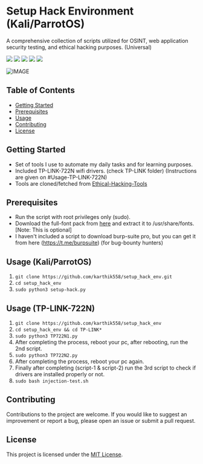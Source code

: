 # Setup Hack Environment (Kali/ParrotOS) 

A comprehensive collection of scripts utilized for OSINT, web application security testing, and ethical hacking purposes. (Universal) 

![](https://img.shields.io/github/license/karthik558/setup_hack_env?style=for-the-badge)
![](https://img.shields.io/github/forks/karthik558/setup_hack_env?style=for-the-badge)
![](https://img.shields.io/github/stars/karthik558/setup_hack_env?style=for-the-badge)
![](https://img.shields.io/github/issues/karthik558/setup_hack_env?style=for-the-badge)
![](https://img.shields.io/github/languages/code-size/karthik558/setup_hack_env?style=for-the-badge)

![IMAGE](assets/script-linux.png)

## Table of Contents

- [Getting Started](#getting-started)
- [Prerequisites](#prerequisites)
- [Usage](#usage)
- [Contributing](#contributing)
- [License](#license)

## Getting Started

- Set of tools I use to automate my daily tasks and for learning purposes.
- Included TP-LINK-722N wifi drivers. (check TP-LINK folder) (Instructions are given on #Usage-TP-LINK-722N)
- Tools are cloned/fetched from [Ethical-Hacking-Tools](https://github.com/Ethical-Hacking-Tools)

## Prerequisites

- Run the script with root privileges only (sudo).
- Download the full-font pack from [here](http://www.mediafire.com/file/on3q6yhfqzo4jh1/Fonts.zip/file) and extract it to /usr/share/fonts. [Note: This is optional]
- I haven't included a script to download burp-suite pro, but you can get it from here (https://t.me/burpsuite) (for bug-bounty hunters)

## Usage (Kali/ParrotOS)

1. `git clone https://github.com/karthik558/setup_hack_env.git`
2. `cd setup_hack_env`
3. `sudo python3 setup-hack.py`

## Usage (TP-LINK-722N)

1. `git clone https://github.com/karthik558/setup_hack_env`
2. `cd setup_hack_env && cd TP-LINK*`
3. `sudo python3 TP722N1.py`
4. After completing the process, reboot your pc, after rebooting, run the 2nd script.
5. `sudo python3 TP722N2.py`
6. After completing the process, reboot your pc again.
7. Finally after completing (script-1 & script-2) run the 3rd script to check if drivers are installed properly or not.
8. `sudo bash injection-test.sh`

## Contributing

Contributions to the project are welcome. If you would like to suggest an improvement or report a bug, please open an issue or submit a pull request.

## License

This project is licensed under the [MIT License](https://opensource.org/licenses/MIT).